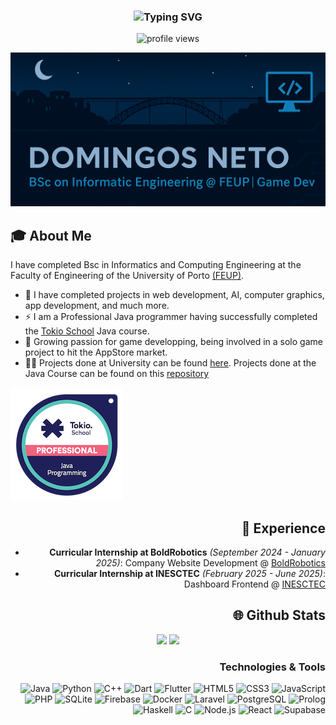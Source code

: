 
<h3 align="center">
  <img src="https://readme-typing-svg.herokuapp.com?font=Fira+Code&size=25&pause=1000&color=38BDA5&center=true&vCenter=true&width=450&lines=Hello%2C+I%E2%80%99m+Domingos+Neto!;" alt="Typing SVG" />
</h3>
<p align="center">
  <img src="https://komarev.com/ghpvc/?username=domingosneto03&color=5D445F&style=for-the-badge" alt="profile views">
</p>

<p align="center">
  <img src="https://github.com/domingosneto03/domingosneto03/blob/main/images/github-header.png" alt="Domingos Neto banner" />
</p>

## 🎓 About Me
I have completed Bsc in Informatics and Computing Engineering at the Faculty of Engineering of the University of Porto <a href="https://sigarra.up.pt/feup/pt/web_page.inicial">(FEUP)</a>.
- 🤖 I have completed projects in web development, AI, computer graphics, app development, and much more.
- ⚡ I am a Professional Java programmer having successfully completed the <a href="https://enter.tokioschool.pt/programacao-com-java/?MLL=7361&gad_source=1&gclid=Cj0KCQjwwO20BhCJARIsAAnTIVTeycLtwJCIvwVNxTRPwDJp2apiHwgU0FGgv_gok1s-SqbASiVcNXIaAtVXEALw_wcB">Tokio School</a> Java course.
- 🚀 Growing passion for game developping, being involved in a solo game project to hit the AppStore market.
- 🧑‍💻 Projects done at University can be found <a href="https://github.com/domingosneto03/domingosneto03/blob/main/university_projects.md">here</a>. Projects done at the Java Course can be found on this <a href="https://github.com/domingosneto03/Tokio">repository</a>

<hp align="right">
  <a href="https://www.credly.com/badges/4ca8434c-5cd9-4f9d-a65c-df2bfea17177/linked_in_profile">
    <img src="https://github.com/domingosneto03/domingosneto03/blob/main/images/java-programming.png"/>
  </a>
</p>

## 💼 Experience
- **Curricular Internship at BoldRobotics** *(September 2024 - January 2025)*: Company Website Development @ <a href="https://www.boldrobotics.pt">BoldRobotics</a>
- **Curricular Internship at INESCTEC** *(February 2025 - June 2025)*: Dashboard Frontend  @ <a href="https://www.inesctec.pt">INESCTEC</a>

## 🌐 Github Stats

<div align="center">
  <img height="180em" src="https://github-readme-stats.vercel.app/api?username=domingosneto03&show_icons=true&include_all_commits=true&theme=tokyonight&count_private=true"/>
  <img height="180em" src="https://github-readme-stats.vercel.app/api/top-langs/?username=domingosneto03&layout=compact&theme=tokyonight&langs_count=8"/>
</div>

### Technologies & Tools

![Java](https://img.shields.io/badge/Java-007396?style=for-the-badge&logo=java&logoColor=white)
![Python](https://img.shields.io/badge/Python-3776AB?style=for-the-badge&logo=python&logoColor=white)
![C++](https://img.shields.io/badge/C%2B%2B-00599C?style=for-the-badge&logo=c%2B%2B&logoColor=white)
![Dart](https://img.shields.io/badge/Dart-0175C2?style=for-the-badge&logo=dart&logoColor=white)
![Flutter](https://img.shields.io/badge/Flutter-02569B?style=for-the-badge&logo=flutter&logoColor=white)
![HTML5](https://img.shields.io/badge/HTML5-E34F26?style=for-the-badge&logo=html5&logoColor=white)
![CSS3](https://img.shields.io/badge/CSS3-1572B6?style=for-the-badge&logo=css3&logoColor=white)
![JavaScript](https://img.shields.io/badge/JavaScript-F7DF1E?style=for-the-badge&logo=javascript&logoColor=black)
![PHP](https://img.shields.io/badge/PHP-777BB4?style=for-the-badge&logo=php&logoColor=white)
![SQLite](https://img.shields.io/badge/SQLite-003B57?style=for-the-badge&logo=sqlite&logoColor=white)
![Firebase](https://img.shields.io/badge/Firebase-FFCA28?style=for-the-badge&logo=firebase&logoColor=black)
![Docker](https://img.shields.io/badge/Docker-2496ED?style=for-the-badge&logo=docker&logoColor=white)
![Laravel](https://img.shields.io/badge/Laravel-FF2D20?style=for-the-badge&logo=laravel&logoColor=white)
![PostgreSQL](https://img.shields.io/badge/PostgreSQL-336791?style=for-the-badge&logo=postgresql&logoColor=white)
![Prolog](https://img.shields.io/badge/Prolog-DE3163?style=for-the-badge&logo=prolog&logoColor=white)
![Haskell](https://img.shields.io/badge/Haskell-5e5086?style=for-the-badge&logo=haskell&logoColor=white)
![C](https://img.shields.io/badge/C-00599C?style=for-the-badge&logo=c&logoColor=white)
![Node.js](https://img.shields.io/badge/Node.js-339933?style=for-the-badge&logo=nodedotjs&logoColor=white)
![React](https://img.shields.io/badge/React-20232A?style=for-the-badge&logo=react&logoColor=61DAFB)
![Supabase](https://img.shields.io/badge/Supabase-3ECF8E?style=for-the-badge&logo=supabase&logoColor=white)









